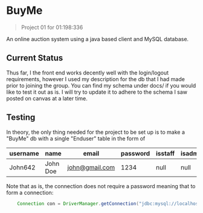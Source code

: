 # BuyMe

> Project 01 for 01:198:336

An online auction system using a java based client and MySQL database.

## Current Status

Thus far, I the front end works decently well with the login/logout requirements, however I used my description for the db that I had made prior to joining the group. You can find my schema under docs/ if you would like to test it out as is. I will try to update it to adhere to the schema I saw posted on canvas at a later time.

## Testing

In theory, the only thing needed for the project to be set up is to make a "BuyMe" db with a single "Enduser" table in the form of

| username | name          	| email     	| password     	| isstaff     | isadministrative | username | isbuyer |
| -------- | -------------- | -------------- | ------------	| ----------- | ---------------- | -------- | ------- |
| John642  | John Doe 		| john@gmail.com | 1234			| null		  | null			 | null     | null    |

Note that as is, the connection does not require a password meaning that to form a connection:

``` java
	Connection con = DriverManager.getConnection("jdbc:mysql://localhost:3306/BuyMe","root", "");
```

